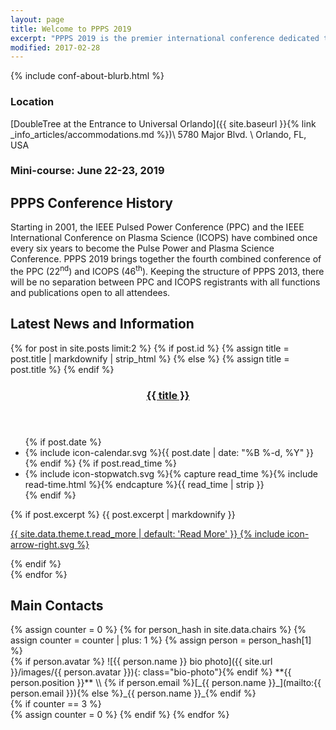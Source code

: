 ```yaml
---
layout: page
title: Welcome to PPPS 2019
excerpt: "PPPS 2019 is the premier international conference dedicated to pulsed power and plasma science."
modified: 2017-02-28
---
```

 
{% include conf-about-blurb.html %}

### Location

[DoubleTree at the Entrance to Universal Orlando]({{ site.baseurl }}{% link _info_articles/accommodations.md %})\\
5780 Major Blvd. \\
Orlando, FL, USA

### Mini-course: June 22-23, 2019

<div class="gallery-ender"></div>

## PPPS Conference History

Starting in 2001, the IEEE Pulsed Power Conference (PPC) and the IEEE International Conference on Plasma Science (ICOPS) have combined once every six years to become the Pulse Power and Plasma Science Conference. PPPS 2019 brings together the fourth combined conference of the PPC (22<sup>nd</sup>) and ICOPS (46<sup>th</sup>).  Keeping the structure of PPPS 2013, there will be no separation between PPC and ICOPS registrants with all functions and publications open to all attendees.

## Latest News and Information

{% for post in site.posts limit:2 %}
{% if post.id %}
  {% assign title = post.title | markdownify | strip_html %}
{% else %}
  {% assign title = post.title %}
{% endif %}

<div class="entries">
<article class="entry">
  <header class="entry-header">
    <h3 class="entry-title">
      <a href="{{ post.url | relative_url }}" rel="bookmark">{{ title }}</a>
    </h3>
  </header>
  <footer class="entry-meta">
    <ul>
    {% if post.date %}
      <li><span class="icon">{% include icon-calendar.svg %}</span><time class="entry-time" datetime="{{ post.date | date_to_xmlschema }}">{{ post.date | date: "%B %-d, %Y" }}</time></li>
    {% endif %}
    {% if post.read_time %}
      <li><span class="icon">{% include icon-stopwatch.svg %}</span>{% capture read_time %}{% include read-time.html %}{% endcapture %}{{ read_time | strip }}</li>
    {% endif %}
    </ul>
  </footer>
  <div class="entry-excerpt">
    {% if post.excerpt %}
      {{ post.excerpt | markdownify }}
      <p><a href="{{ post.url | relative_url }}" class="more-link">{{ site.data.theme.t.read_more | default: 'Read More' }} <span class="icon icon--arrow-right">{% include icon-arrow-right.svg %}</span></a></p>
    {% endif %}
  </div>
</article>
</div>
{% endfor %}



## Main Contacts

<div class="gallery">
{% assign counter = 0 %}
{% for person_hash in site.data.chairs %}
{% assign counter = counter | plus: 1 %}
{% assign person = person_hash[1] %}
<div markdown="1" class="item">
{% if person.avatar %} ![{{ person.name }} bio photo]({{ site.url }}/images/{{ person.avatar }}){: class="bio-photo"}{% endif %}
**{{ person.position }}**  \\
{% if person.email %}[_{{ person.name }}_](mailto:{{ person.email }}){% else %}_{{ person.name }}_{% endif %}
</div>
{% if counter == 3 %}
<div class="gallery-ender"></div>
{% assign counter = 0 %}
{% endif %}
{% endfor %}
<div class="gallery-ender"></div>



